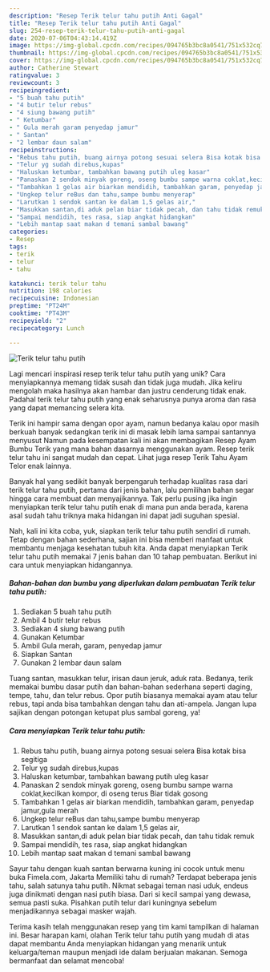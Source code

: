 ```yaml
---
description: "Resep Terik telur tahu putih Anti Gagal"
title: "Resep Terik telur tahu putih Anti Gagal"
slug: 254-resep-terik-telur-tahu-putih-anti-gagal
date: 2020-07-06T04:43:14.419Z
image: https://img-global.cpcdn.com/recipes/094765b3bc8a0541/751x532cq70/terik-telur-tahu-putih-foto-resep-utama.jpg
thumbnail: https://img-global.cpcdn.com/recipes/094765b3bc8a0541/751x532cq70/terik-telur-tahu-putih-foto-resep-utama.jpg
cover: https://img-global.cpcdn.com/recipes/094765b3bc8a0541/751x532cq70/terik-telur-tahu-putih-foto-resep-utama.jpg
author: Catherine Stewart
ratingvalue: 3
reviewcount: 3
recipeingredient:
- "5 buah tahu putih"
- "4 butir telur rebus"
- "4 siung bawang putih"
- " Ketumbar"
- " Gula merah garam penyedap jamur"
- " Santan"
- "2 lembar daun salam"
recipeinstructions:
- "Rebus tahu putih, buang airnya potong sesuai selera Bisa kotak bisa segitiga"
- "Telur yg sudah direbus,kupas"
- "Haluskan ketumbar, tambahkan bawang putih uleg kasar"
- "Panaskan 2 sendok minyak goreng, oseng bumbu sampe warna coklat,kecilkan kompor, di oseng terus Biar tidak gosong"
- "Tambahkan 1 gelas air biarkan mendidih, tambahkan garam, penyedap jamur,gula merah"
- "Ungkep telur reBus dan tahu,sampe bumbu menyerap"
- "Larutkan 1 sendok santan ke dalam 1,5 gelas air,"
- "Masukkan santan,di aduk pelan biar tidak pecah, dan tahu tidak remuk"
- "Sampai mendidih, tes rasa, siap angkat hidangkan"
- "Lebih mantap saat makan d temani sambal bawang"
categories:
- Resep
tags:
- terik
- telur
- tahu

katakunci: terik telur tahu 
nutrition: 198 calories
recipecuisine: Indonesian
preptime: "PT24M"
cooktime: "PT43M"
recipeyield: "2"
recipecategory: Lunch

---
```



![Terik telur tahu putih](https://img-global.cpcdn.com/recipes/094765b3bc8a0541/751x532cq70/terik-telur-tahu-putih-foto-resep-utama.jpg)

Lagi mencari inspirasi resep terik telur tahu putih yang unik? Cara menyiapkannya memang tidak susah dan tidak juga mudah. Jika keliru mengolah maka hasilnya akan hambar dan justru cenderung tidak enak. Padahal terik telur tahu putih yang enak seharusnya punya aroma dan rasa yang dapat memancing selera kita.

Terik ini hampir sama dengan opor ayam, namun bedanya kalau opor masih berkuah banyak sedangkan terik ini di masak lebih lama sampai santannya menyusut Namun pada kesempatan kali ini akan membagikan Resep Ayam Bumbu Terik yang mana bahan dasarnya menggunakan ayam. Resep terik telur tahu ini sangat mudah dan cepat. Lihat juga resep Terik Tahu Ayam Telor enak lainnya.

Banyak hal yang sedikit banyak berpengaruh terhadap kualitas rasa dari terik telur tahu putih, pertama dari jenis bahan, lalu pemilihan bahan segar hingga cara membuat dan menyajikannya. Tak perlu pusing jika ingin menyiapkan terik telur tahu putih enak di mana pun anda berada, karena asal sudah tahu triknya maka hidangan ini dapat jadi suguhan spesial.


Nah, kali ini kita coba, yuk, siapkan terik telur tahu putih sendiri di rumah. Tetap dengan bahan sederhana, sajian ini bisa memberi manfaat untuk membantu menjaga kesehatan tubuh kita. Anda dapat menyiapkan Terik telur tahu putih memakai 7 jenis bahan dan 10 tahap pembuatan. Berikut ini cara untuk menyiapkan hidangannya.

<!--inarticleads1-->

##### Bahan-bahan dan bumbu yang diperlukan dalam pembuatan Terik telur tahu putih:

1. Sediakan 5 buah tahu putih
1. Ambil 4 butir telur rebus
1. Sediakan 4 siung bawang putih
1. Gunakan  Ketumbar
1. Ambil  Gula merah, garam, penyedap jamur
1. Siapkan  Santan
1. Gunakan 2 lembar daun salam


Tuang santan, masukkan telur, irisan daun jeruk, aduk rata. Bedanya, terik memakai bumbu dasar putih dan bahan-bahan sederhana seperti daging, tempe, tahu, dan telur rebus. Opor putih biasanya memakai ayam atau telur rebus, tapi anda bisa tambahkan dengan tahu dan ati-ampela. Jangan lupa sajikan dengan potongan ketupat plus sambal goreng, ya! 

<!--inarticleads2-->

##### Cara menyiapkan Terik telur tahu putih:

1. Rebus tahu putih, buang airnya potong sesuai selera Bisa kotak bisa segitiga
1. Telur yg sudah direbus,kupas
1. Haluskan ketumbar, tambahkan bawang putih uleg kasar
1. Panaskan 2 sendok minyak goreng, oseng bumbu sampe warna coklat,kecilkan kompor, di oseng terus Biar tidak gosong
1. Tambahkan 1 gelas air biarkan mendidih, tambahkan garam, penyedap jamur,gula merah
1. Ungkep telur reBus dan tahu,sampe bumbu menyerap
1. Larutkan 1 sendok santan ke dalam 1,5 gelas air,
1. Masukkan santan,di aduk pelan biar tidak pecah, dan tahu tidak remuk
1. Sampai mendidih, tes rasa, siap angkat hidangkan
1. Lebih mantap saat makan d temani sambal bawang


Sayur tahu dengan kuah santan berwarna kuning ini cocok untuk menu buka Fimela.com, Jakarta Memiliki tahu di rumah? Terdapat beberapa jenis tahu, salah satunya tahu putih. Nikmat sebagai teman nasi uduk, endeus juga dinikmati dengan nasi putih biasa. Dari si kecil sampai yang dewasa, semua pasti suka. Pisahkan putih telur dari kuningnya sebelum menjadikannya sebagai masker wajah. 

Terima kasih telah menggunakan resep yang tim kami tampilkan di halaman ini. Besar harapan kami, olahan Terik telur tahu putih yang mudah di atas dapat membantu Anda menyiapkan hidangan yang menarik untuk keluarga/teman maupun menjadi ide dalam berjualan makanan. Semoga bermanfaat dan selamat mencoba!
